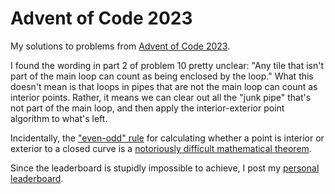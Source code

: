 # Advent of Code 2023

My solutions to problems from [Advent of Code 2023](https://adventofcode.com/).

I found the wording in part 2 of problem 10 pretty unclear: "Any tile that isn't part of the main loop can count as being enclosed by the loop." What this doesn't mean is that loops in pipes that are not the main loop can count as interior points. Rather, it means we can clear out all the "junk pipe" that's not part of the main loop, and then apply the interior-exterior point algorithm to what's left.

Incidentally, the ["even-odd" rule](https://en.wikipedia.org/wiki/Even%E2%80%93odd_rule) for calculating whether a point is interior or exterior to a closed curve is a [notoriously difficult mathematical theorem](https://en.wikipedia.org/wiki/Jordan_curve_theorem). 

Since the leaderboard is stupidly impossible to achieve, I post my [personal leaderboard](https://github.com/n-j-p/AoC2023/blob/main/Personal_leaderboard.txt).
